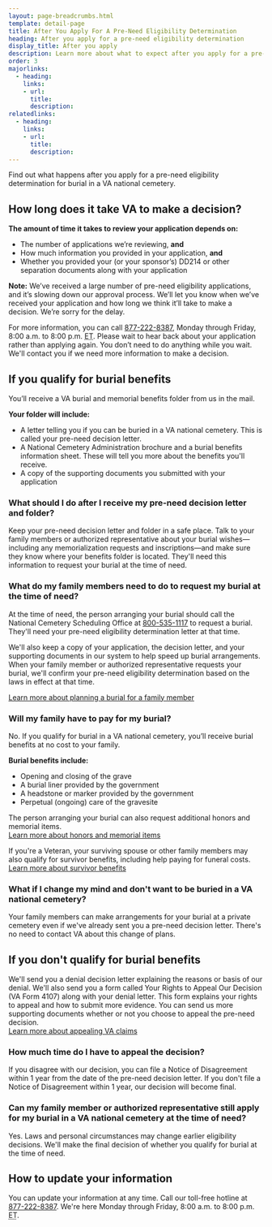 ```yaml
---
layout: page-breadcrumbs.html
template: detail-page
title: After You Apply For A Pre-Need Eligibility Determination
heading: After you apply for a pre-need eligibility determination
display_title: After you apply
description: Learn more about what to expect after you apply for a pre-need eligibility determination for burial in a VA national cemetery. Find out how long you can expect to wait for the VA to make a decision, what your family needs to do, and how to appeal a decision you disagree with.
order: 3
majorlinks:
  - heading:
    links:
    - url:
      title:
      description:
relatedlinks:
  - heading:
    links:
    - url:
      title:
      description:
---
```


<div class="va-introtext">

Find out what happens after you apply for a pre-need eligibility determination for burial in a VA national cemetery.

</div>

## How long does it take VA to make a decision?

**The amount of time it takes to review your application depends on:**
- The number of applications we’re reviewing, **and**
- How much information you provided in your application, **and**
- Whether you provided your (or your sponsor’s) DD214 or other separation documents along with your application

**Note:** We’ve received a large number of pre-need eligibility applications, and it’s slowing down our approval process. We’ll let you know when we’ve received your application and how long we think it’ll take to make a decision. We’re sorry for the delay.

For more information, you can call <a href="tel:+18772228387">877-222-8387</a>, Monday through Friday, 8:00 a.m. to 8:00 p.m. <abbr title="eastern time">ET</abbr>. Please wait to hear back about your application rather than applying again. You don’t need to do anything while you wait. We'll contact you if we need more information to make a decision.

## If you qualify for burial benefits

You’ll receive a VA burial and memorial benefits folder from us in the mail.

**Your folder will include:**

- A letter telling you if you can be buried in a VA national cemetery. This is called your pre-need decision letter.
- A National Cemetery Administration brochure and a burial benefits information sheet. These will tell you more about the benefits you'll receive.
- A copy of the supporting documents you submitted with your application

### What should I do after I receive my pre-need decision letter and folder?

Keep your pre-need decision letter and folder in a safe place. Talk to your family members or authorized representative about your burial wishes—including any memorialization requests and inscriptions—and make sure they know where your benefits folder is located. They'll need this information to request your burial at the time of need.

### What do my family members need to do to request my burial at the time of need?

At the time of need, the person arranging your burial should call the National Cemetery Scheduling Office at <a href="tel:+1-800-535-1117">800-535-1117</a> to request a burial. They'll need your pre-need eligibility determination letter at that time.

We'll also keep a copy of your application, the decision letter, and your supporting documents in our system to help speed up burial arrangements. When your family member or authorized representative requests your burial, we'll confirm your pre-need eligibility determination based on the laws in effect at that time. <br>

[Learn more about planning a burial for a family member](/burials-memorials/plan-a-burial/)

### Will my family have to pay for my burial?

No. If you qualify for burial in a VA national cemetery, you’ll receive burial benefits at no cost to your family.

**Burial benefits include:**

- Opening and closing of the grave
- A burial liner provided by the government
- A headstone or marker provided by the government
- Perpetual (ongoing) care of the gravesite

The person arranging your burial can also request additional honors and memorial items.<br>
[Learn more about honors and memorial items](/burials-memorials/memorial-items/)

If you're a Veteran, your surviving spouse or other family members may also qualify for survivor benefits, including help paying for funeral costs. <br>
[Learn more about survivor benefits](/burials-memorials/dependency-indemnity-compensation/)

### What if I change my mind and don't want to be buried in a VA national cemetery?

Your family members can make arrangements for your burial at a private cemetery even if we've already sent you a pre-need decision letter. There's no need to contact VA about this change of plans. 

## If you don't qualify for burial benefits

We'll send you a denial decision letter explaining the reasons or basis of our denial. We'll also send you a form called Your Rights to Appeal Our Decision (VA Form 4107) along with your denial letter. This form explains your rights to appeal and how to submit more evidence. You can send us more supporting documents whether or not you choose to appeal the pre-need decision.  <br>
[Learn more about appealing VA claims](http://www.va.gov/opa/publications/benefits_book/benefits_chap14.asp)

### How much time do I have to appeal the decision?

If you disagree with our decision, you can file a Notice of Disagreement within 1 year from the date of the pre-need decision letter. If you don't file a Notice of Disagreement within 1 year, our decision will become final.

### Can my family member or authorized representative still apply for my burial in a VA national cemetery at the time of need?

Yes. Laws and personal circumstances may change earlier eligibility decisions. We'll make the final decision of whether you qualify for burial at the time of need.

## How to update your information

You can update your information at any time. Call our toll-free hotline at <a href="tel:+18772228387">877-222-8387</a>. We're here Monday through Friday, 8:00 a.m. to 8:00 p.m. <abbr title="eastern time">ET</abbr>.
